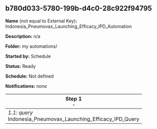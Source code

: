 ## b780d033-5780-199b-d4c0-28c922f94795

**Name** (not equal to External Key)**:** Indonesia_Pneumovax_Launching_Efficacy_IPD_Automation

**Description:** n/a

**Folder:** my automations/

**Started by:** Schedule

**Status:** Ready

**Schedule:** Not defined

**Notifications:** _none_


| Step 1<br>_<small>-</small>_ |
| --- |
| _1.1: query_<br>Indonesia_Pneumovax_Launching_Efficacy_IPD_Query |
